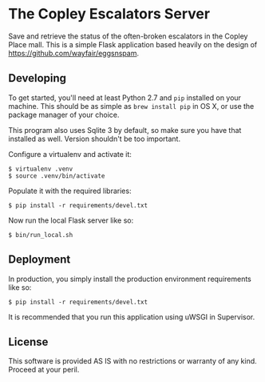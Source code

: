 # The Copley Escalators Server #

Save and retrieve the status of the often-broken escalators in the Copley Place
mall. This is a simple Flask application based heavily on the design of
https://github.com/wayfair/eggsnspam.

## Developing ##

To get started, you'll need at least Python 2.7 and `pip` installed on your
machine. This should be as simple as `brew install pip` in OS X, or use the
package manager of your choice.

This program also uses Sqlite 3 by default, so make sure you have that installed
as well. Version shouldn't be too important.

Configure a virtualenv and activate it:

```
$ virtualenv .venv
$ source .venv/bin/activate
```

Populate it with the required libraries:

```
$ pip install -r requirements/devel.txt
```

Now run the local Flask server like so:

```
$ bin/run_local.sh
```

## Deployment ##

In production, you simply install the production environment requirements like
so:

```
$ pip install -r requirements/devel.txt
```

It is recommended that you run this application using uWSGI in Supervisor.

## License ##

This software is provided AS IS with no restrictions or warranty of any
kind. Proceed at your peril.
